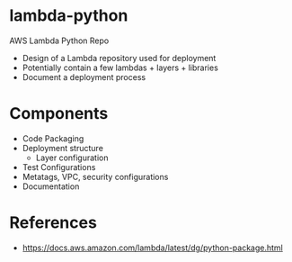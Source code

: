# lambda-python
AWS Lambda Python Repo
- Design of a Lambda repository used for deployment
- Potentially contain a few lambdas + layers + libraries
- Document a deployment process

# Components
- Code Packaging
- Deployment structure
  - Layer configuration
- Test Configurations
- Metatags, VPC, security configurations
- Documentation

# References
- https://docs.aws.amazon.com/lambda/latest/dg/python-package.html

